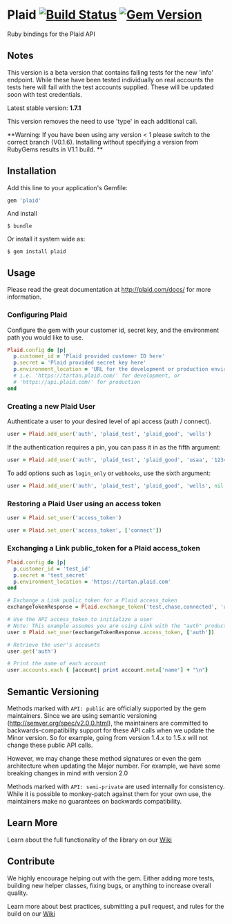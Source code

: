 # Plaid [![Build Status](https://travis-ci.org/plaid/plaid-ruby.svg?branch=release_v_1.0.0)](https://travis-ci.org/plaid/plaid-ruby) [![Gem Version](https://badge.fury.io/rb/plaid.svg)](http://badge.fury.io/rb/plaid)

Ruby bindings for the Plaid API

## Notes

This version is a beta version that contains failing tests for the new 'info' endpoint. While these have been tested individually on real accounts the tests here will fail with the test accounts supplied. These will be updated soon with test credentials.

Latest stable version: **1.7.1**

This version removes the need to use 'type' in each additional call.

**Warning: If you have been using any version < 1 please switch to the correct branch (V0.1.6). Installing without specifying a version from RubyGems results in V1.1 build. **

## Installation

Add this line to your application's Gemfile:

```ruby
gem 'plaid'
```

And install

    $ bundle

Or install it system wide as:

    $ gem install plaid

## Usage

Please read the great documentation at http://plaid.com/docs/ for more information.

### Configuring Plaid
Configure the gem with your customer id, secret key, and the environment path you would like to use.

```ruby
Plaid.config do |p|
  p.customer_id = 'Plaid provided customer ID here'
  p.secret = 'Plaid provided secret key here'
  p.environment_location = 'URL for the development or production environment'
  # i.e. 'https://tartan.plaid.com/' for development, or
  # 'https://api.plaid.com/' for production
end
```

### Creating a new Plaid User
Authenticate a user to your desired level of api access (auth / connect).

```ruby
user = Plaid.add_user('auth', 'plaid_test', 'plaid_good', 'wells')
```

If the authentication requires a pin, you can pass it in as the fifth argument:

```ruby
user = Plaid.add_user('auth', 'plaid_test', 'plaid_good', 'usaa', '1234')
```

To add options such as `login_only` or `webhooks`, use the sixth argument:

```ruby
user = Plaid.add_user('auth', 'plaid_test', 'plaid_good', 'wells', nil, { login_only: true, webhooks: 'https://example.org/callbacks/plaid')
```

### Restoring a Plaid User using an access token

```ruby
user = Plaid.set_user('access_token')
```

```ruby
user = Plaid.set_user('access_token', ['connect'])
```

### Exchanging a Link public_token for a Plaid access_token

```ruby
Plaid.config do |p|
  p.customer_id = 'test_id'
  p.secret = 'test_secret'
  p.environment_location = 'https://tartan.plaid.com'
end

# Exchange a Link public_token for a Plaid access_token
exchangeTokenResponse = Plaid.exchange_token('test,chase,connected', 'account_id')

# Use the API access_token to initialize a user
# Note: This example assumes you are using Link with the "auth" product
user = Plaid.set_user(exchangeTokenResponse.access_token, ['auth'])

# Retrieve the user's accounts
user.get('auth')

# Print the name of each account
user.accounts.each { |account| print account.meta['name'] + "\n"}
```

## Semantic Versioning

Methods marked with `API: public` are officially supported by the gem maintainers. Since
we are using semantic versioning (http://semver.org/spec/v2.0.0.html), the maintainers are
committed to backwards-compatibility support for these API calls when we update the Minor
version. So for example, going from version 1.4.x to 1.5.x will not change these public
API calls.

However, we may change these method signatures or even the gem architecture when updating
the Major number. For example, we have some breaking changes in mind with version 2.0

Methods marked with `API: semi-private` are used internally for consistency. While it is
possible to monkey-patch against them for your own use, the maintainers make no guarantees
on backwards compatibility.

## Learn More

Learn about the full functionality of the library on our [Wiki](https://github.com/plaid/plaid-ruby/wiki)

## Contribute

We highly encourage helping out with the gem. Either adding more tests, building new helper classes, fixing bugs, or anything to increase overall quality.

Learn more about best practices, submitting a pull request, and rules for the build on our [Wiki](https://github.com/plaid/plaid-ruby/wiki/Contribute!)
